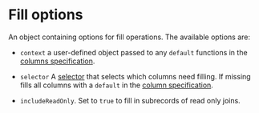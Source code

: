 # Fill options

An object containing options for fill operations. The available options are:

* `context` a user-defined object passed to any `default` functions in the [columns specification](./column-spec.md).

* `selector` A [selector](./selector.md) that selects which columns need filling. If missing fills all columns with a `default` in the [column specification](./column-spec).

* `includeReadOnly`. Set to `true` to fill in subrecords of read only joins.
